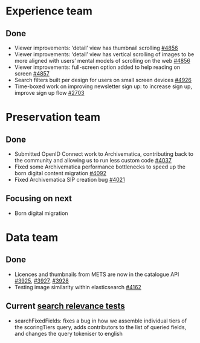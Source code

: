 # Experience team
## Done
-	Viewer improvements: ‘detail’ view has thumbnail scrolling [#4856](https://github.com/wellcometrust/wellcomecollection.org/issues/4856)
-	Viewer improvements: ‘detail’ view has vertical scrolling of images to be more aligned with users’ mental models of scrolling on the web [#4856](https://github.com/wellcometrust/wellcomecollection.org/issues/4856)
-	Viewer improvements: full-screen option added to help reading on screen [#4857](https://github.com/wellcometrust/wellcomecollection.org/issues/4857)
-	Search filters built per design for users on small screen devices [#4926](https://github.com/wellcometrust/wellcomecollection.org/issues/4926)
-	Time-boxed work on improving newsletter sign up: to increase sign up, improve sign up flow [#2703](https://github.com/wellcometrust/wellcomecollection.org/issues/2703)

# Preservation team
## Done
-	Submitted OpenID Connect work to Archivematica, contributing back to the community and allowing us to run less custom code [#4037](https://github.com/wellcometrust/platform/issues/4037)
-	Fixed some Archivematica performance bottlenecks to speed up the born digital content migration [#4092](https://github.com/wellcometrust/platform/issues/4092)
-	Fixed Archivematica SIP creation bug [#4021](https://github.com/wellcometrust/platform/issues/4021)

## Focusing on next
-	Born digital migration

# Data team
## Done
-	Licences and thumbnails from METS are now in the catalogue API [#3925](https://github.com/wellcometrust/platform/issues/3925), [#3927](https://github.com/wellcometrust/platform/issues/3927), [#3928](https://github.com/wellcometrust/platform/issues/3928)
-	Testing image similarity within elasticsearch [#4162](https://github.com/wellcometrust/platform/issues/4162)

## Current [search relevance tests](https://docs.wellcomecollection.org/catalogue/search_relevance/tests)
-	searchFixedFields: fixes a bug in how we assemble individual tiers of the scoringTiers query, adds contributors to the list of queried fields, and changes the query tokeniser to english
